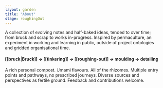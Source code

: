 ```yaml
---  
layout: garden
title: "About"
stage: roughingOut
---
```


A collection of evolving notes and half-baked ideas, tended to over time; from bruck and scrap to works in-progress. Inspired by permaculture, an experiment in working and learning in public, outside of project ontologies and gridded organisational time.

#### [[bruck|Bruck]] → [[tinkering]] → [[roughing-out]] → moulding → detailing

A rich personal compost. Umami flavours. All of the rhizomes. Multiple entry points and pathways, no prescribed journeys. Diverse sources and perspectives as fertile ground. Feedback and contributions welcome.